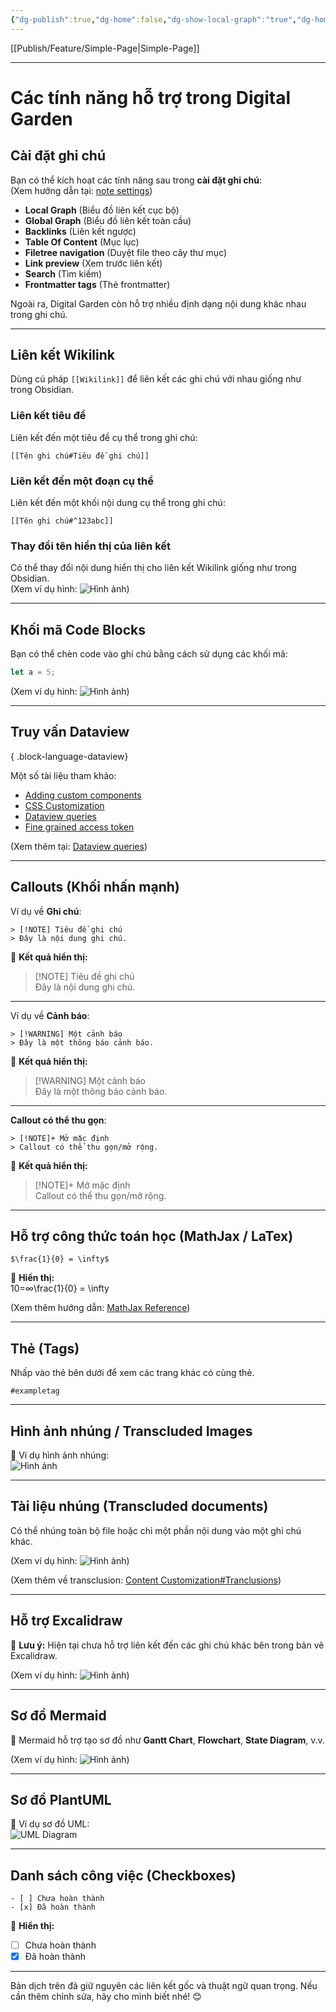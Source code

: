 ```yaml
---
{"dg-publish":true,"dg-home":false,"dg-show-local-graph":"true","dg-home-link":"true","dg-show-backlinks":"true","dg-show-toc":"true","dg-show-inline-title":"true","dg-show-file-tree":"true","dg-enable-search":"true","dg-link-preview":"true","dg-show-tags":"true","dg-pass-frontmatter":"true","dg-path":"Feature/AllFeature.md","permalink":"/feature/all-feature/","dgHomeLink":"true","dgPassFrontmatter":true,"dgShowBacklinks":"true","dgShowLocalGraph":"true","dgShowInlineTitle":"true","dgShowFileTree":"true","dgEnableSearch":"true","dgShowToc":"true","dgLinkPreview":"true","dgShowTags":"true","noteIcon":"","updated":"2025-01-25T08:26:23.137+07:00"}
---
```



[[Publish/Feature/Simple-Page\|Simple-Page]]

---

# Các tính năng hỗ trợ trong Digital Garden

## Cài đặt ghi chú

Bạn có thể kích hoạt các tính năng sau trong **cài đặt ghi chú**:  
(Xem hướng dẫn tại: [note settings](https://dg-docs.ole.dev/getting-started/03-note-settings/))

- **Local Graph** (Biểu đồ liên kết cục bộ)
- **Global Graph** (Biểu đồ liên kết toàn cầu)
- **Backlinks** (Liên kết ngược)
- **Table Of Content** (Mục lục)
- **Filetree navigation** (Duyệt file theo cây thư mục)
- **Link preview** (Xem trước liên kết)
- **Search** (Tìm kiếm)
- **Frontmatter tags** (Thẻ frontmatter)

Ngoài ra, Digital Garden còn hỗ trợ nhiều định dạng nội dung khác nhau trong ghi chú.

---

## **Liên kết Wikilink**

Dùng cú pháp `[[Wikilink]]` để liên kết các ghi chú với nhau giống như trong Obsidian.

### **Liên kết tiêu đề**

Liên kết đến một tiêu đề cụ thể trong ghi chú:

```
[[Tên ghi chú#Tiêu đề ghi chú]]
```

### **Liên kết đến một đoạn cụ thể**

Liên kết đến một khối nội dung cụ thể trong ghi chú:

```
[[Tên ghi chú#^123abc]]
```

### **Thay đổi tên hiển thị của liên kết**

Có thể thay đổi nội dung hiển thị cho liên kết Wikilink giống như trong Obsidian.  
(Xem ví dụ hình: ![Hình ảnh](https://dg-docs.ole.dev/img/user/img/CleanShot%202023-01-10%20at%2018.07.56@2x.png))

---

## **Khối mã Code Blocks**

Bạn có thể chèn code vào ghi chú bằng cách sử dụng các khối mã:

```javascript
let a = 5;
```

(Xem ví dụ hình: ![Hình ảnh](https://dg-docs.ole.dev/img/user/img/CleanShot%202022-11-13%20at%2015.34.59@2x.png))

---

## **Truy vấn Dataview**


{ .block-language-dataview}

Một số tài liệu tham khảo:

- [Adding custom components](https://dg-docs.ole.dev/advanced/adding-custom-components/)
- [CSS Customization](https://dg-docs.ole.dev/advanced/css-customization/)
- [Dataview queries](https://dg-docs.ole.dev/advanced/dataview-queries/)
- [Fine grained access token](https://dg-docs.ole.dev/advanced/fine-grained-access-token/)

(Xem thêm tại: [Dataview queries](https://dg-docs.ole.dev/advanced/dataview-queries/))

---

## **Callouts (Khối nhấn mạnh)**

Ví dụ về **Ghi chú**:

```
> [!NOTE] Tiêu đề ghi chú
> Đây là nội dung ghi chú.
```

📌 **Kết quả hiển thị:**

> [!NOTE] Tiêu đề ghi chú  
> Đây là nội dung ghi chú.

---

Ví dụ về **Cảnh báo**:

```
> [!WARNING] Một cảnh báo
> Đây là một thông báo cảnh báo.
```

📌 **Kết quả hiển thị:**

> [!WARNING] Một cảnh báo  
> Đây là một thông báo cảnh báo.

---

**Callout có thể thu gọn**:

```
> [!NOTE]+ Mở mặc định
> Callout có thể thu gọn/mở rộng.
```

📌 **Kết quả hiển thị:**

> [!NOTE]+ Mở mặc định  
> Callout có thể thu gọn/mở rộng.

---

## **Hỗ trợ công thức toán học (MathJax / LaTex)**

```
$\frac{1}{0} = \infty$
```

📌 **Hiển thị:**  
10=∞\frac{1}{0} = \infty

(Xem thêm hướng dẫn: [MathJax Reference](https://math.meta.stackexchange.com/questions/5020/mathjax-basic-tutorial-and-quick-reference))

---

## **Thẻ (Tags)**

Nhấp vào thẻ bên dưới để xem các trang khác có cùng thẻ.

`#exampletag`

---

## **Hình ảnh nhúng / Transcluded Images**

📌 Ví dụ hình ảnh nhúng:  
![Hình ảnh](https://dg-docs.ole.dev/img/user/img/obsidianlogo.png)

---

## **Tài liệu nhúng (Transcluded documents)**

Có thể nhúng toàn bộ file hoặc chỉ một phần nội dung vào một ghi chú khác.

(Xem ví dụ hình: ![Hình ảnh](https://dg-docs.ole.dev/img/user/img/CleanShot%202022-11-13%20at%2014.24.50@2x.png))

(Xem thêm về transclusion: [Content Customization#Tranclusions](https://dg-docs.ole.dev/advanced/content-customization/#tranclusions))

---

## **Hỗ trợ Excalidraw**

📌 **Lưu ý:** Hiện tại chưa hỗ trợ liên kết đến các ghi chú khác bên trong bản vẽ Excalidraw.

(Xem ví dụ hình: ![Hình ảnh](https://dg-docs.ole.dev/img/user/img/CleanShot%202022-11-13%20at%2014.25.34@2x.png))

---

## **Sơ đồ Mermaid**

📌 Mermaid hỗ trợ tạo sơ đồ như **Gantt Chart**, **Flowchart**, **State Diagram**, v.v.

(Xem ví dụ hình: ![Hình ảnh](https://dg-docs.ole.dev/img/user/img/CleanShot%202022-11-13%20at%2014.26.47@2x.png))

---

## **Sơ đồ PlantUML**

📌 Ví dụ sơ đồ UML:  
![UML Diagram](https://www.plantuml.com/plantuml/svg/jLHTRzem57tthxWAhnjBCsWx52AwJdkRLAsR-a1vkCGtmIAn8zk8TjF--wuXq9HHrZqiaHBhVfvphks9ysZzggx4PB_oobS4jwRmQxIyU7IUQdWBrqPxL9gi4wAYmeCtO5Mvy22LfTmheuLmIwKRj5Z3Jm7W5YZDMkaI2gmSiGMjDUlFNEbM_I0uYzaagS1LvR_HWx-gLAbhqXvo_f1bxzfYSwUaNq0IX-WQ7xwGSrXIMo4MluHOA4d0E2qP_zXG5qU0XhgiA4rtdBQK-f_GunmTPTa6x4VCbwKrAoslJMKiz0RlBwKSiYVWRMt5vWdHnagohJMXy-H3Y6pJBQl4U1dP4uw6XJCwJRyxiYzrZ2y7oSNyDHtZOKB3ysSDNYPwH_EhfgbKZc58_vEksBA4Q3mEFEzrwdXAexCuczviFBFqNR1a4UoLG0TXnRcCYESAqS7UkzVJ0yiif3ydsR9wakDcMwq3_4XARx1vZYNkLJYH5YJOgHuuiz3GKRfBVtzwkWhyRKuipScGm_wx7VslZJiduS-MEsSORnWKzAUzYpYyR_n2vKlDnt6SpFhPQQmmWYZDWw2ZDZtZQYuIfxDUsso7yaYRhuJIGM5D3QWbtoZAa-FRAn8Jqd9p-Mt_lm40)

---

## **Danh sách công việc (Checkboxes)**

```
- [ ] Chưa hoàn thành
- [x] Đã hoàn thành
```

📌 **Hiển thị:**

- [ ]  Chưa hoàn thành
- [x]  Đã hoàn thành

---

Bản dịch trên đã giữ nguyên các liên kết gốc và thuật ngữ quan trọng. Nếu cần thêm chỉnh sửa, hãy cho mình biết nhé! 😊